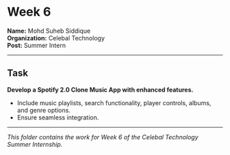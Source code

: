 # Week 6

**Name:** Mohd Suheb Siddique  
**Organization:** Celebal Technology  
**Post:** Summer Intern

---

## Task

**Develop a Spotify 2.0 Clone Music App with enhanced features.**

- Include music playlists, search functionality, player controls, albums, and genre options.
- Ensure seamless integration.

---

*This folder contains the work for Week 6 of the Celebal Technology Summer Internship.* 